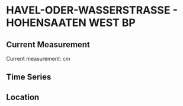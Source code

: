 # HAVEL-ODER-WASSERSTRASSE - HOHENSAATEN WEST BP

## Current Measurement

Current measurement: <Value topic="rivers/pegel-online/HOW/HOHENSAATEN-WEST-BP/measurementValue"/> cm

## Time Series

<TimeSeries topic="rivers/pegel-online/HOW/HOHENSAATEN-WEST-BP/measurementValue" period="week" />

## Location

<WorldMap>
  <Marker lat="52.87425906846818" lon="14.149328186089976" labelTopic="rivers/pegel-online/HOW/HOHENSAATEN-WEST-BP/measurementValue" />
</WorldMap>
